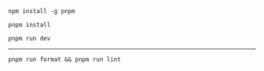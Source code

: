 ```
npm install -g pnpm
```

```
pnpm install
```

```
pnpm run dev
```

---

```
pnpm run format && pnpm run lint
```
